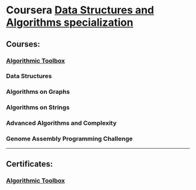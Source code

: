 # Coursera [Data Structures and Algorithms specialization](https://www.coursera.org/specializations/data-structures-algorithms?)

## Courses:

### [Algorithmic Toolbox](Algorithmic%20Toolbox/)

### Data Structures

### Algorithms on Graphs

### Algorithms on Strings

### Advanced Algorithms and Complexity

### Genome Assembly Programming Challenge

---

## Certificates:

### [Algorithmic Toolbox](Certificates/1.pdf)
